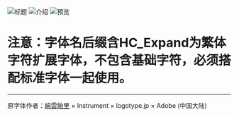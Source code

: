 ![标题](https://github.com/user-attachments/assets/2169bb04-a32e-4180-be1e-8457264b23b0)
![介绍](https://github.com/user-attachments/assets/de39c99c-f4b1-46a8-b931-cefb2d95ec1d)
![预览](https://github.com/user-attachments/assets/a1a53019-4a59-4cbd-af87-a22d46e64a5f)
# 注意：字体名后缀含HC_Expand为繁体字符扩展字体，不包含基础字符，必须搭配标准字体一起使用。
---
原字体作者：[綿雲飴里](https://github.com/MY1L) × Instrument × logotype.jp × Adobe (中国大陆)
